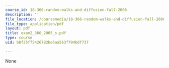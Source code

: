 ```yaml
---
course_id: 18-366-random-walks-and-diffusion-fall-2006
description: ''
file_location: /coursemedia/18-366-random-walks-and-diffusion-fall-2006/b8f25ff5426782be5aa563f704bdf737_exam2_366_2005_s.pdf
file_type: application/pdf
layout: pdf
title: exam2_366_2005_s.pdf
type: course
uid: b8f25ff5426782be5aa563f704bdf737

---
```

None